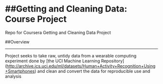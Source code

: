 ##Getting and Cleaning Data: Course Project
==================================================

Repo for Coursera Getting and Cleaning Data Project

##Overview

****************************

Project seeks to take raw, untidy data from a wearable computing experiment done by [the UCI Machine Learning Repository] (http://archive.ics.uci.edu/ml/datasets/Human+Activity+Recognition+Using+Smartphones) and clean and convert the data for reproducible use and analysis
